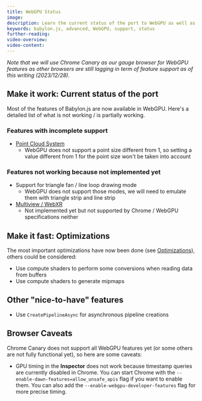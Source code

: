 ```yaml
---
title: WebGPU Status
image: 
description: Learn the current status of the port to WebGPU as well as the next steps and caveats to be aware of.
keywords: babylon.js, advanced, WebGPU, support, status
further-reading:
video-overview:
video-content:
---
```


*Note that we will use Chrome Canary as our gauge browser for WebGPU features as other browsers are still lagging in term of feature support as of this writing (2023/12/28).*

## Make it work: Current status of the port
Most of the features of Babylon.js are now available in WebGPU. Here's a detailed list of what is not working / is partially working.

### Features with incomplete support
* [Point Cloud System](/typedoc/classes/babylon.pointscloudsystem)
  * WebGPU does not support a point size different from 1, so setting a value different from 1 for the point size won't be taken into account

### Features not working because not implemented yet
* Support for triangle fan / line loop drawing mode
  * WebGPU does not support those modes, we will need to emulate them with triangle strip and line strip
* [Multiview / WebXR](/features/featuresDeepDive/cameras/multiViewsPart1)
  * Not implemented yet but not supported by Chrome / WebGPU specifications neither

## Make it fast: Optimizations
The most important optimizations have now been done (see [Optimizations](/setup/support/webGPU/webGPUOptimization)), others could be considered:
* Use compute shaders to perform some conversions when reading data from buffers
* Use compute shaders to generate mipmaps

## Other "nice-to-have" features 
* Use `CreatePipelineAsync` for asynchronous pipeline creations

## Browser Caveats
Chrome Canary does not support all WebGPU features yet (or some others are not fully functional yet), so here are some caveats:
* GPU timing in the **Inspector** does not work because timestamp queries are currently disabled in Chrome. You can start Chrome with the `--enable-dawn-features=allow_unsafe_apis` flag if you want to enable them. You can also add the `--enable-webgpu-developer-features` flag for more precise timing.
